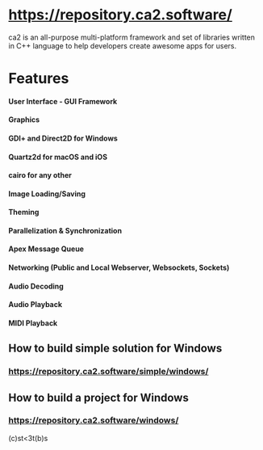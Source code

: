 # https://repository.ca2.software/

ca2 is an all-purpose multi-platform framework and set of libraries written in C++ language to help developers create awesome apps for users.

# Features

#### User Interface - GUI Framework
#### Graphics
#### GDI+ and Direct2D for Windows
#### Quartz2d for macOS and iOS
#### cairo for any other
#### Image Loading/Saving
#### Theming
#### Parallelization & Synchronization
#### Apex Message Queue
#### Networking (Public and Local Webserver, Websockets, Sockets)
#### Audio Decoding
#### Audio Playback
#### MIDI Playback

## How to build simple solution for Windows

### https://repository.ca2.software/simple/windows/

## How to build a project for Windows

### https://repository.ca2.software/windows/



(c)st<3t(b)s



